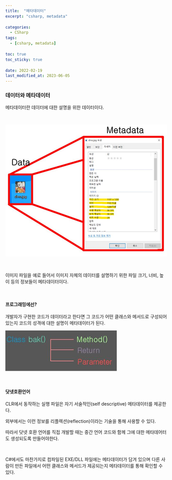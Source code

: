 ```yaml
---
title:  "메타데이터"
excerpt: "csharp, metadata"

categories:
  - CSharp
tags:
  - [csharp, metadata]

toc: true
toc_sticky: true
 
date: 2022-02-19 
last_modified_at: 2023-06-05
---
```


### 데이터와 메타데이터

메타데이터란 데이터에 대한 설명을 위한 데이터이다. 

<br>

![file-data](/assets/images/posting/20220219/data-metadata.jpg)

<br>

이미지 파일을 예로 들어서 이미지 자체의 데이터를 설명하기 위한 파일 크기, 너비, 높이 등의 정보들이 메타데이터이다.

<br>

#### 프로그래밍에선?

개발자가 구현한 코드가 데이터라고 한다면 그 코드가 어떤 클래스와 메서드로 구성되어있는지 코드의 성격에 대한 설명이 메타데이터가 된다.

![code-data](/assets/images/posting/20220219/codedata.jpg)

<br>

#### 닷넷호환언어

CLR에서 동작하는 실행 파일은 자기 서술적인(self descriptive) 메타데이터를 제공한다.  

외부에서는 이런 정보를 리플렉션(reflection)이라는 기술을 통해 사용할 수 있다. 

따라서 닷넷 호환 언어를 직접 개발할 때는 중간 언어 코드와 함께 그에 대한 메타데어터도 생성되도록 만들어야한다.  

<br>

C#에서도 마찬가지로 컴파일된 EXE/DLL 파일에는 메타데이터가 담겨 있으며 다른 사람이 만든 파일에서 어떤 클래스와 메서드가 제공되는지 메타데이터를 통해 확인할 수 있다.

